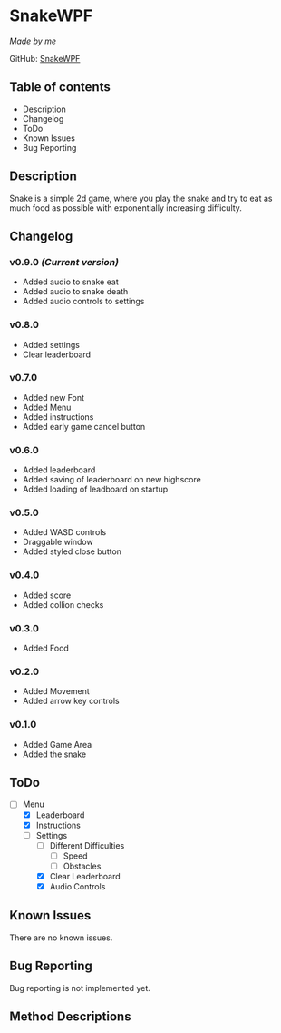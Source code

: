 # SnakeWPF
*Made by me*

GitHub: [SnakeWPF](https://github.com/NotCryze/SnakeWPF)

## Table of contents
- Description
- Changelog
- ToDo
- Known Issues
- Bug Reporting

## Description
Snake is a simple 2d game, where you play the snake and try to eat as much food as possible with exponentially increasing difficulty.

## Changelog
### v0.9.0 _(Current version)_
- Added audio to snake eat
- Added audio to snake death
- Added audio controls to settings

### v0.8.0
- Added settings
- Clear leaderboard

### v0.7.0
- Added new Font
- Added Menu
- Added instructions
- Added early game cancel button

### v0.6.0
- Added leaderboard
- Added saving of leaderboard on new highscore
- Added loading of leadboard on startup

### v0.5.0
- Added WASD controls
- Draggable window
- Added styled close button

### v0.4.0
- Added score
- Added collion checks

### v0.3.0
- Added Food

### v0.2.0
- Added Movement
- Added arrow key controls

### v0.1.0
- Added Game Area
- Added the snake

## ToDo
- [ ] Menu
  - [X] Leaderboard
  - [X] Instructions
  - [ ] Settings
    - [ ] Different Difficulties
      - [ ] Speed
      - [ ] Obstacles
    - [X] Clear Leaderboard
    - [X] Audio Controls

## Known Issues
There are no known issues.

## Bug Reporting
Bug reporting is not implemented yet.

## Method Descriptions
